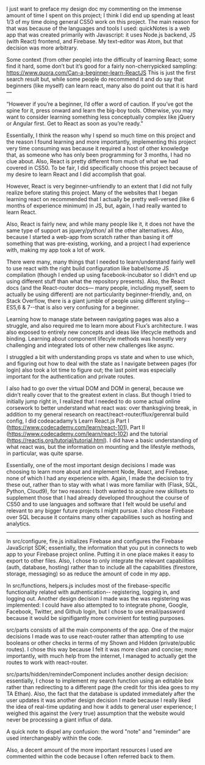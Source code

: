I just want to preface my design doc my commenting on the immense amount of time I spent on this project; I think I did end up spending at least 1/3 of my time doing general CS50 work on this project.
The main reason for that was because of the languages and tools I used: quickNotes is a web app that was created primarily with Javascript: it uses Node.js backend, JS (with React) frontend, and Firebase. My text-editor was Atom, but that decision was more arbitrary.  

Some context (from other people) into the difficulty of learning React; some find it hard, some don’t but it’s good for a fairly non-cherrypicked sampling:  https://www.quora.com/Can-a-beginner-learn-ReactJS
This is just the first search result but, while some people do recommend it and do say that beginners (like myself) can learn react, many also do point out that it is hard—

“However if you’re a beginner, I’d offer a word of caution. If you’ve got the spine for it, press onward and learn the big-boy tools. Otherwise, you may want to consider learning something less conceptually complex like jQuery or Angular first. Get to React as soon as you’re ready.”

Essentially, I think the reason why I spend so much time on this project and the reason I found learning and more importantly, implementing this project very time consuming was because it required a host of other knowledge that, as someone who has only been programming for 3 months, I had no clue about. Also, React is pretty different from much of what we had covered in CS50.
To be fair, I did specifically choose this project because of my desire to learn React and I did accomplish that goal.

However, React is very beginner-unfriendly to an extent that I did not fully realize before stating this project. Many of the websites that I began learning react on recommended that I actually be pretty well-versed (like 6 months of experience minimum) in JS, but, again, I had really wanted to learn React.

Also, React is fairly new, and while many people like it, it does not have the same type of support as jquery/python/ all the other alternatives. Also, because I started a web-app from scratch rather than basing it off something that was pre-existing, working, and a project I had experience with, making my app took a lot of work.

There were many, many things that I needed to learn/understand fairly well to use react with the right build configuration like babel/some JS compilation (though I ended up using facebook-incubator so I didn’t end up using different stuff than what the repository presents). Also, the React docs (and the React-router docs— many people, including myself, seem to actually be using different) are not particularity beginner-friendly, and, on Stack Overflow, there is a giant jumble of people using different styling-- ES5,6 & 7--that is also very confusing for a beginner.

Learning how to manage state between navigating pages was also a struggle, and also required me to learn more about Flux’s architecture. I was also exposed to entirely new concepts and ideas like lifecycle methods and binding. Learning about component lifecyle methods was honestly very challenging and integrated lots of other new challenges like async.

I struggled a bit with understanding props vs state and when to use which, and figuring out how to deal with the state as I navigate between pages (for login) also took a lot time to figure out; the last point was especially important for the authentication and private routes.

I also had to go over the virtual DOM and DOM in general, because we didn’t really cover that to the greatest extent in class.
But though I tried to initially jump right in, I realized that I needed to do some actual online corsework to better understand what react was: over thanksgiving break, in addition to my general research on react/react-router/flux/gerenral build config,  I did codeacadamy’s Learn React.js Part I (https://www.codecademy.com/learn/react-101), Part II  (https://www.codecademy.com/learn/react-102) and the tutorial (https://reactjs.org/tutorial/tutorial.html). I did have a basic understanding of what react was, but the information on mounting and the lifestyle methods, in particular, was quite sparse.

Essentially, one of the most important design decisions I made was choosing to learn more about and implement Node, React, and Firebase, none of which I had any experience with. Again, I made the decision to try these out, rather than to stay with what I was more familiar with (Flask, SQL, Python, Cloud9), for two reasons: I both wanted to acquire new skillsets to supplement those that I had already developed throughout the course of CS50 and to use languages and software that I felt would be useful
and relevant to any bigger future projects I might pursue. I also chose Firebase over SQL because it contains many other capabilities such as hosting and analytics.

---------------------------

In src/configure, fire.js initializes Firebase and configures the Firebase JavaScript SDK; essentially, the information that you put in connects to web app to your Firebase project online. Putting it in one place makes it easy to export to other files. Also, I chose to only integrate the relevant capabilities (auth, database, hosting) rather than to include all the capabilities (firestore, storage, messaging) so as reduce the amount of code in my app.

In src/functions, helpers.js includes most of the firebase-specific functionality related with authentication-- registering, logging in, and logging out. Another design decision I made was the was registering was implemented: I could have also attempted to to integrate phone, Google, Facebook, Twitter, and Github login, but I chose to use email/password because it would be signifigantly more convinient for testing purposes.

src/parts consists of all the main components of the app. One of the major decisions I made was to use react-router rather than attempting to use booleans or other checks in terms of my Shown and Hidden (private/public routes). I chose this way because I felt it was more clean and concise; more importantly, with much help from the internet, I managed to actually get the routes to work with react-router.

src/parts/hidden/reminderComponent includes another design decision: essentially, I chose to implement my search function using an editable box rather than redirecting to a different page (the credit for this idea goes to my TA Ethan).
Also, the fact that the database is updated immediately after the user updates it was another design decision I made because I really liked the idea of real-time updating and how it adds to general user experience; I weighed this against the
(very true) assumption that the website would never be processing a giant influx of data.

A quick note to dispel any confusion: the word "note" and "reminder" are used interchangeably within the code.

Also, a decent amount of the more important resources I used are commented within the code because I often referred back to them.
